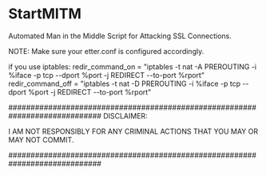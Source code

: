 # StartMITM
Automated Man in the Middle Script for Attacking SSL Connections.

NOTE: Make sure your etter.conf is configured accordingly.

if you use iptables:
   redir_command_on = "iptables -t nat -A PREROUTING -i %iface -p tcp --dport %port -j REDIRECT --to-port %rport"
   redir_command_off = "iptables -t nat -D PREROUTING -i %iface -p tcp --dport %port -j REDIRECT --to-port %rport"


#############################################################################
DISCLAIMER:

I AM NOT RESPONSIBLY FOR ANY CRIMINAL ACTIONS THAT YOU MAY OR MAY NOT COMMIT.

#############################################################################
